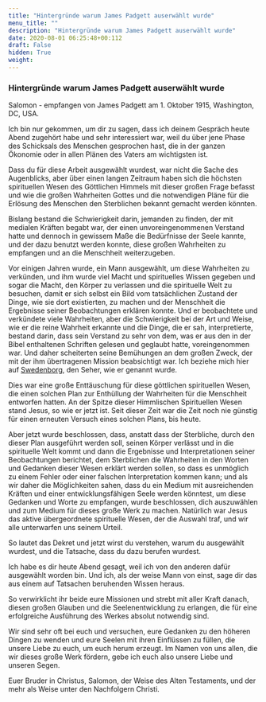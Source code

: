 ```yaml
---
title: "Hintergründe warum James Padgett auserwählt wurde"
menu_title: ""
description: "Hintergründe warum James Padgett auserwählt wurde"
date: 2020-08-01 06:25:48+00:112
draft: False
hidden: True
weight:
---
```

### Hintergründe warum James Padgett auserwählt wurde

Salomon - empfangen von James Padgett am 1. Oktober 1915, Washington, DC, USA.

Ich bin nur gekommen, um dir zu sagen, dass ich deinem Gespräch heute Abend zugehört habe und sehr interessiert war, weil du über jene Phase des Schicksals des Menschen gesprochen hast, die in der ganzen Ökonomie oder in allen Plänen des Vaters am wichtigsten ist.

Dass du für diese Arbeit ausgewählt wurdest, war nicht die Sache des Augenblicks, aber über einen langen Zeitraum haben sich die höchsten spirituellen Wesen des Göttlichen Himmels mit dieser großen Frage befasst und wie die großen Wahrheiten Gottes und die notwendigen Pläne für die Erlösung des Menschen den Sterblichen bekannt gemacht werden könnten.

Bislang bestand die Schwierigkeit darin, jemanden zu finden, der mit medialen Kräften begabt war, der einen unvoreingenommenen Verstand hatte und dennoch in gewissem Maße die Bedürfnisse der Seele kannte, und der dazu benutzt werden konnte, diese großen Wahrheiten zu empfangen und an die Menschheit weiterzugeben.

Vor einigen Jahren wurde, ein Mann ausgewählt, um diese Wahrheiten zu verkünden, und ihm wurde viel Macht und spirituelles Wissen gegeben und sogar die Macht, den Körper zu verlassen und die spirituelle Welt zu besuchen, damit er sich selbst ein Bild vom tatsächlichen Zustand der Dinge, wie sie dort existierten, zu machen und der Menschheit die Ergebnisse seiner Beobachtungen erklären konnte. Und er beobachtete und verkündete viele Wahrheiten, aber die Schwierigkeit bei der Art und Weise, wie er die reine Wahrheit erkannte und die Dinge, die er sah, interpretierte, bestand darin, dass sein Verstand zu sehr von dem, was er aus den in der Bibel enthaltenen Schriften gelesen und geglaubt hatte, voreingenommen war. Und daher scheiterten seine Bemühungen an dem großen Zweck, der mit der ihm übertragenen Mission beabsichtigt war. Ich beziehe mich hier auf [Swedenborg](https://new-birth.net/padgetts-messages/messages-concerning-swedenborg/), den Seher, wie er genannt wurde.

Dies war eine große Enttäuschung für diese göttlichen spirituellen Wesen, die einen solchen Plan zur Enthüllung der Wahrheiten für die Menschheit entworfen hatten. An der Spitze dieser Himmlischen Spirituellen Wesen stand Jesus, so wie er jetzt ist. Seit dieser Zeit war die Zeit noch nie günstig für einen erneuten Versuch eines solchen Plans, bis heute.

Aber jetzt wurde beschlossen, dass, anstatt dass der Sterbliche, durch den dieser Plan ausgeführt werden soll, seinen Körper verlässt und in die spirituelle Welt kommt und dann die Ergebnisse und Interpretationen seiner Beobachtungen berichtet, dem Sterblichen die Wahrheiten in den Worten und Gedanken dieser Wesen erklärt werden sollen, so dass es unmöglich zu einem Fehler oder einer falschen Interpretation kommen kann; und als wir daher die Möglichkeiten sahen, dass du ein Medium mit ausreichenden Kräften und einer entwicklungsfähigen Seele werden könntest, um diese Gedanken und Worte zu empfangen, wurde beschlossen, dich auszuwählen und zum Medium für dieses große Werk zu machen. Natürlich war Jesus das aktive übergeordnete spirituelle Wesen, der die Auswahl traf, und wir alle unterwarfen uns seinem Urteil.

So lautet das Dekret und jetzt wirst du verstehen, warum du ausgewählt wurdest, und die Tatsache, dass du dazu berufen wurdest.

Ich habe es dir heute Abend gesagt, weil ich von den anderen dafür ausgewählt worden bin. Und ich, als der weise Mann von einst, sage dir das aus einem auf Tatsachen beruhenden Wissen heraus.

So verwirklicht ihr beide eure Missionen und strebt mit aller Kraft danach, diesen großen Glauben und die Seelenentwicklung zu erlangen, die für eine erfolgreiche Ausführung des Werkes absolut notwendig sind.

Wir sind sehr oft bei euch und versuchen, eure Gedanken zu den höheren Dingen zu wenden und eure Seelen mit ihren Einflüssen zu füllen, die unsere Liebe zu euch, um euch herum erzeugt. Im Namen von uns allen, die wir dieses große Werk fördern, gebe ich euch also unsere Liebe und unseren Segen.

Euer Bruder in Christus, Salomon, der Weise des Alten Testaments, und der mehr als Weise unter den Nachfolgern Christi.
